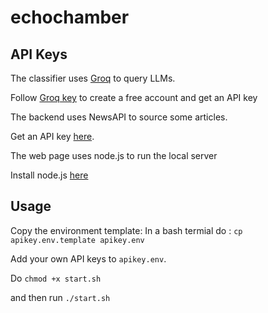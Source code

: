 # echochamber

## API Keys

The classifier uses [Groq](https://groq.com/) to query LLMs. 

Follow [Groq key](https://console.groq.com/keys) to create a free account and get an API key

The backend uses NewsAPI to source some articles. 

Get an API key [here](https://newsapi.org/).

The web page uses node.js to run the local server

Install node.js [here](https://nodejs.org/en)

## Usage

Copy the environment template:
In a bash termial do : `cp apikey.env.template apikey.env`

Add your own API keys to `apikey.env`.

Do `chmod +x start.sh`

and then run `./start.sh`

